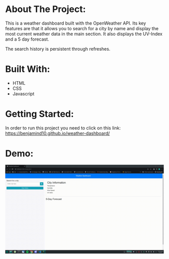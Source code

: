 # About The Project:

This is a weather dashboard built with the OpenWeather API. Its key features are that it allows you to search for a city by name and display the most current weather data in the main section. It also displays the UV-Index and a 5 day forecast.

The search history is persistent through refreshes.

# Built With:

- HTML
- CSS
- Javascript

# Getting Started:

In order to run this project you need to click on this link: https://benjamind10.github.io/weather-dashboard/

# Demo:

![demo](./assets/images/demo.gif)
